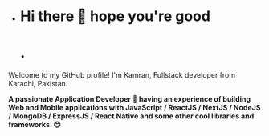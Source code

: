 - <h1>Hi there 👋 hope you're good<h1>.
Welcome to my GitHub profile! I'm Kamran, Fullstack developer from Karachi, Pakistan.

<strong>A passionate Application Developer 🚀 having an experience of building Web and Mobile applications with JavaScript / ReactJS / NextJS / NodeJS / MongoDB / ExpressJS / React Native and some other cool libraries and frameworks. 😊</strong>
<!---
Darkcodexpch/Darkcodexpch is a ✨ special ✨ repository because its `README.md` (this file) appears on your GitHub profile.
You can click the Preview link to take a look at your changes.
--->
